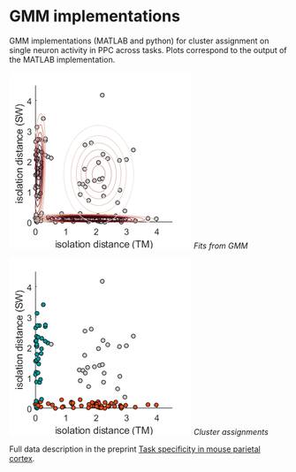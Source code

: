 # GMM implementations
GMM implementations (MATLAB and python) for cluster assignment on single neuron activity in PPC across tasks. Plots correspond to the output of the MATLAB implementation. 

![GMM fits scatter plot](https://github.com/synapticlee/gmmrepo/blob/main/gmmfits.png)
*Fits from GMM*

![cluster assignments](https://github.com/synapticlee/gmmrepo/blob/main/clusterassignments.png)
*Cluster assignments*

Full data description in the preprint [Task specificity in mouse parietal cortex](https://www.biorxiv.org/content/10.1101/2020.12.18.423543v1.full).
